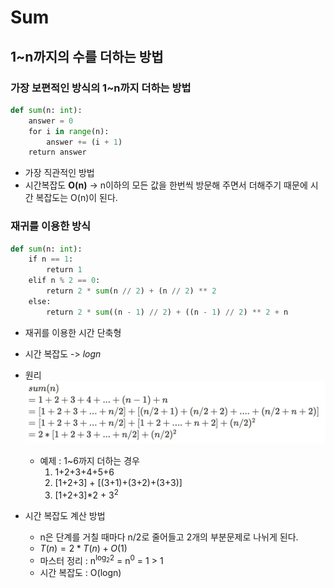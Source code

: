 # Sum

## 1~n까지의 수를 더하는 방법

### 가장 보편적인 방식의 1~n까지 더하는 방법

``` python
def sum(n: int):
    answer = 0
    for i in range(n):
        answer += (i + 1)
    return answer
```

- 가장 직관적인 방법
- 시간복잡도 **O(n)** -> n이하의 모든 값을 한번씩 방문해 주면서 더해주기 때문에 시간 복잡도는 O(n)이 된다.


### 재귀를 이용한 방식

```python
def sum(n: int):
    if n == 1:
        return 1
    elif n % 2 == 0:
        return 2 * sum(n // 2) + (n // 2) ** 2
    else:
        return 2 * sum((n - 1) // 2) + ((n - 1) // 2) ** 2 + n
```

- 재귀를 이용한 시간 단축형
- 시간 복잡도 -> $logn$

- 원리
  ![sum](./sum.png)
  - 예제 : 1~6까지 더하는 경우
    1. 1+2+3+4+5+6
    2. [1+2+3] + [(3+1)+(3+2)+(3+3)]
    3. [1+2+3]*2 + 3<sup>2</sup>
- 시간 복잡도 계산 방법
  - n은 단계를 거칠 때마다 n/2로 줄어들고 2개의 부분문제로 나뉘게 된다.
  - $T(n) = 2*T(n) + O(1)$
  - 마스터 정리 : n<sup>log<sub>2</sub>2</sup> = n<sup>0</sup> = 1 > 1
  - 시간 복잡도 : O(logn)
